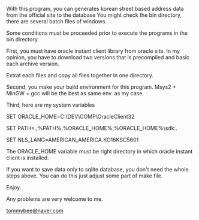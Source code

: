 With this program, you can generates korean street based address data from the official site to the database
You might check the bin directory, there are several batch files of windows.

Some conditions must be proceeded prior to execute the programs in the bin directory.

First, you must have oracle instant client library from oracle site.
In my opinion, you have to download two versions that is precompiled and basic each archive version.

Extrat each files and copy all files together in one directory.

Second, you make your build environment for this program.
Msys2 + MinGW + gcc will be the best as same env. as my case.

Third, here are my system variables

SET ORACLE_HOME=C:\DEV\COMP\OracleClient32

SET PATH=.;%PATH%;%ORACLE_HOME%;%ORACLE_HOME%\sdk:.

SET NLS_LANG=AMERICAN_AMERICA.KO16KSC5601

The ORACLE_HOME variable must be right directory in which oracle instant client is installed.

If you want to save data only to sqlite database, you don't need the whole steps above.
You can do this just adjust some part of make file.

Enjoy.

Any problems are very welcome to me.

tommybee@naver.com

